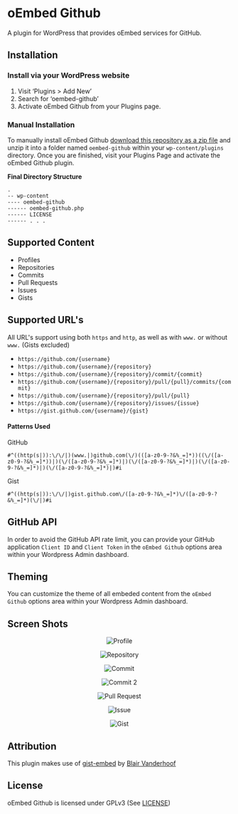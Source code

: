 # oEmbed Github
A plugin for WordPress that provides oEmbed services for GitHub.

## Installation

### Install via your WordPress website

1. Visit ‘Plugins > Add New’
2. Search for ‘oembed-github’
3. Activate oEmbed Github from your Plugins page.

### Manual Installation

To manually install oEmbed Github [download this repository as a zip file](https://github.com/nathan-fiscaletti/oembed-github/archive/master.zip) and unzip it into a folder named `oembed-github` within your `wp-content/plugins` directory. Once you are finished, visit your Plugins Page and activate the oEmbed Github plugin.

**Final Directory Structure**
```
.
-- wp-content
---- oembed-github
------ oembed-github.php
------ LICENSE
------ . . .
```

## Supported Content

* Profiles
* Repositories
* Commits
* Pull Requests
* Issues
* Gists

## Supported URL's

All URL's support using both `https` and `http`, as well as with `www.` or without `www.` (Gists excluded)

* `https://github.com/{username}`
* `https://github.com/{username}/{repository}`
* `https://github.com/{username}/{repository}/commit/{commit}`
* `https://github.com/{username}/{repository}/pull/{pull}/commits/{commit}`
* `https://github.com/{username}/{repository}/pull/{pull}`
* `https://github.com/{username}/{repository}/issues/{issue}`
* `https://gist.github.com/{username}/{gist}`

#### Patterns Used

GitHub
```
#^((http(s|)):\/\/|)(www.|)github.com(\/)(([a-z0-9-?&%_=]*))((\/([a-z0-9-?&%_=]*))|)(\/([a-z0-9-?&%_=]*)|)(\/([a-z0-9-?&%_=]*)|)(\/([a-z0-9-?&%_=]*)|)(\/([a-z0-9-?&%_=]*)|)#i
```

Gist
```
#^((http(s|)):\/\/|)gist.github.com\/([a-z0-9-?&%_=]*)\/([a-z0-9-?&%_=]*)(\/|)#i
```

## GitHub API

In order to avoid the GitHub API rate limit, you can provide your GitHub application `Client ID` and `Client Token` in the `oEmbed Github` options area within your Wordpress Admin dashboard.

## Theming

You can customize the theme of all embeded content from the `oEmbed Github` options area within your Wordpress Admin dashboard.

## Screen Shots

<p align="center">
  <img src="https://i.imgur.com/TN9esTJ.png" alt="Profile">
</p>
<p align="center">
<img src="https://i.imgur.com/8N6GqXR.png" alt="Repository">
</p>
<p align="center">
<img src="https://i.imgur.com/KC4Mgda.png" alt="Commit">
</p>
<p align="center">
<img src="https://i.imgur.com/IvF4dLK.png" alt="Commit 2">
</p>
<p align="center">
<img src="https://i.imgur.com/FJjYS4w.png" alt="Pull Request">
</p>
<p align="center">
<img src="https://i.imgur.com/g7kZ2vH.png" alt="Issue">
</p>
<p align="center">
<img src="https://i.imgur.com/HETw7DJ.png" alt="Gist">
</p>

## Attribution

This plugin makes use of [gist-embed](https://github.com/blairvanderhoof/gist-embed) by [Blair Vanderhoof](https://github.com/blairvanderhoof)

## License

oEmbed Github is licensed under GPLv3 (See [LICENSE](https://github.com/nathan-fiscaletti/oembed-github/blob/master/LICENSE))
